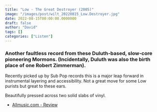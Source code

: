 ```yaml
---
title: "Low - The Great Destroyer (2005)"
image: "/images/post/wilt_20220815_Low.Destroyer.jpg"
date: 2022-08-15T00:00:00.0000000
draft: false
author: "David"
tags: []
categories: ["Listen"]
---
```

### Another faultless record from these Duluth-based, slow-core pioneering Mormons. (Incidentally, Duluth was also the birth place of one Robert Zimmerman).

 Recently picked up by Sub Pop records this is a major leap forward in instrumental layering and accessibility. Not a great move for some Low purists but great to these ears.

 Beautifully pressed across two solid slabs of vinyl. 

-  [Allmusic.com - Review](https://www.allmusic.com/album/the-great-destroyer-mw0000365101)
